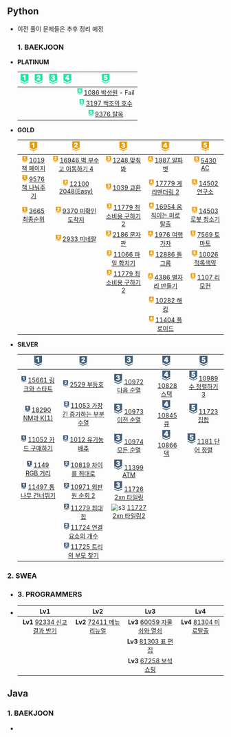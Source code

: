 ## Python

- 이전 풀이 문제들은 추후 정리 예정
  
  ### 1. BAEKJOON

- **PLATINUM**
  
  | ![p1](README.assets/p1.png) | ![p2](README.assets/p2.png) | ![p3](README.assets/p3.png) | ![p4](README.assets/p4.png) | ![p5](README.assets/p5.png)                                                                                                                                                         |
  |:---------------------------:|:---------------------------:|:---------------------------:|:---------------------------:|:-----------------------------------------------------------------------------------------------------------------------------------------------------------------------------------:|
  |                             |                             |                             |                             | <img src="README.assets/p5.png" alt="p5" style="height: 15px;" /> [1086 박성원](https://github.com/essk13/TIL/tree/main/algorithm/01_problem/python/2022/01/0111/BAEKJOON_1086) - Fail |
  |                             |                             |                             |                             | <img src="README.assets/p5.png" alt="p5" style="height: 15px;" /> [3197 백조의 호수](https://github.com/essk13/TIL/tree/main/algorithm/01_problem/python/2022/01/0107/BAEKJOON_3197)     |
  |                             |                             |                             |                             | <img src="README.assets/p5.png" alt="p5" style="height: 15px;" /> [9376 탈옥](https://github.com/essk13/TIL/tree/main/algorithm/01_problem/python/2022/01/0104/BAEKJOON_9376)         |

- **GOLD**
  
  | ![g1](README.assets/g1.png)                                                                                                                                                     | ![g2](README.assets/g2-16476983754531.png)                                                                                                                                              | ![g3](README.assets/g3-16476983777112.png)                                                                                                                                             | ![g4](README.assets/g4-16476983823463.png)                                                                                                                                            | ![g5](README.assets/g5-16476983849464.png)                                                                                                                                        |
  |:-------------------------------------------------------------------------------------------------------------------------------------------------------------------------------:|:---------------------------------------------------------------------------------------------------------------------------------------------------------------------------------------:|:--------------------------------------------------------------------------------------------------------------------------------------------------------------------------------------:|:-------------------------------------------------------------------------------------------------------------------------------------------------------------------------------------:|:---------------------------------------------------------------------------------------------------------------------------------------------------------------------------------:|
  | <img src="README.assets/g1.png" alt="g1" style="height: 15px;" /> [1019 책 페이지](https://github.com/essk13/TIL/tree/main/algorithm/01_problem/python/2022/01/0123/BAEKJOON_1019)  | <img src="README.assets/g2.png" alt="g2" style="height: 15px;" /> [16946 벽 부수고 이동하기 4](https://github.com/essk13/TIL/tree/main/algorithm/01_problem/python/2022/03/0315/BAEKJOON_16946) | <img src="README.assets/g3.png" alt="g3" style="height: 15px;" /> [1248 맞춰봐](https://github.com/essk13/TIL/tree/main/algorithm/01_problem/python/2022/02/0228/BAEKJOON_1248)           | <img src="README.assets/g4.png" alt="g4" style="height: 15px;" /> [1987 알파벳](https://github.com/essk13/TIL/tree/main/algorithm/01_problem/python/2022/03/0301/BAEKJOON_1987)          | <img src="README.assets/g5.png" alt="g5" style="height: 15px;" /> [5430 AC](https://github.com/essk13/TIL/tree/main/algorithm/01_problem/python/2022/03/0304/BAEKJOON_5430)       |
  | <img src="README.assets/g1.png" alt="g1" style="height: 15px;" /> [9576 책 나눠주기](https://github.com/essk13/TIL/tree/main/algorithm/01_problem/python/2022/01/0102/BAEKJOON_9576) | <img src="README.assets/g2.png" alt="g2" style="height: 15px;" /> [12100 2048(Easy)](https://github.com/essk13/TIL/tree/main/algorithm/01_problem/python/2022/02/0223/BAEKJOON_12100)   | <img src="README.assets/g3.png" alt="g3" style="height: 15px;" /> [1039 교환](https://github.com/essk13/TIL/tree/main/algorithm/01_problem/python/2022/02/0202/BAEKJOON_1039)            | <img src="README.assets/g4.png" alt="g4" style="height: 15px;" /> [17779 게리맨더링 2](https://github.com/essk13/TIL/tree/main/algorithm/01_problem/python/2022/02/0219/BAEKJOON_17779)    | <img src="README.assets/g5.png" alt="g5" style="height: 15px;" /> [14502 연구소](https://github.com/essk13/TIL/tree/main/algorithm/01_problem/python/2022/03/0307/BAEKJOON_14502)    |
  | <img src="README.assets/g1.png" alt="g1" style="height: 15px;" /> [3665 최종순위](https://github.com/essk13/TIL/tree/main/algorithm/01_problem/python/2022/03/0322/BAEKJOON_3665)   | <img src="README.assets/g2.png" alt="g2" style="height: 15px;" /> [9370 미확인 도착지](https://github.com/essk13/TIL/tree/main/algorithm/01_problem/python/2022/01/0120/BAEKJOON_9370)        | <img src="README.assets/g3.png" alt="g3" style="height: 15px;" /> [11779 최소비용 구하기 2](https://github.com/essk13/TIL/tree/main/algorithm/01_problem/python/2022/01/0129/BAEKJOON_11779)  | <img src="README.assets/g4.png" alt="g4" style="height: 15px;" /> [16954 움직이는 미로 탈출](https://github.com/essk13/TIL/tree/main/algorithm/01_problem/python/2022/02/0210/BAEKJOON_16954) | <img src="README.assets/g5.png" alt="g5" style="height: 15px;" /> [14503 로봇 청소기](https://github.com/essk13/TIL/tree/main/algorithm/01_problem/python/2022/03/0303/BAEKJOON_14503) |
  |                                                                                                                                                                                 | <img src="README.assets/g2.png" alt="g2" style="height: 15px;" /> [2933 미네랄](https://github.com/essk13/TIL/tree/main/algorithm/01_problem/python/2022/01/0118/BAEKJOON_2933)            | <img src="README.assets/g3.png" alt="g3" style="height: 15px;" /> [2186 문자판](https://github.com/essk13/TIL/tree/main/algorithm/01_problem/python/2022/01/0127/BAEKJOON_2186)           | <img src="README.assets/g4.png" alt="g4" style="height: 15px;" /> [1976 여행가자](https://github.com/essk13/TIL/tree/main/algorithm/01_problem/python/2022/02)                            | <img src="README.assets/g5.png" alt="g5" style="height: 15px;" /> [7569 토마토](https://github.com/essk13/TIL/tree/main/algorithm/01_problem/python/2022/02/0214/BAEKJOON_7569)      |
  |                                                                                                                                                                                 |                                                                                                                                                                                         | <img src="README.assets/g3.png" alt="g3" style="height: 15px;" /> [11066 파일 합치기](https://github.com/essk13/TIL/tree/main/algorithm/01_problem/python/2022/01/0108/BAEKJOON_11066)      | <img src="README.assets/g4.png" alt="g4" style="height: 15px;" /> [12886 돌 그룹](https://github.com/essk13/TIL/tree/main/algorithm/01_problem/python/2022/02/0201/BAEKJOON_12886)       | <img src="README.assets/g5.png" alt="g5" style="height: 15px;" /> [10026 적록색약](https://github.com/essk13/TIL/tree/main/algorithm/01_problem/python/2021/BAEKJOON/BAEKJOON_10026)  |
  |                                                                                                                                                                                 |                                                                                                                                                                                         | <img src="README.assets/g3.png" alt="g3" style="height: 15px;" /> [11779 최소비용 구하기 2](https://github.com/essk13/TIL/tree/main/algorithm/01_problem/python/2021/BAEKJOON/BAEKJOON_11779) | <img src="README.assets/g4.png" alt="g4" style="height: 15px;" /> [4386 별자리 만들기](https://github.com/essk13/TIL/tree/main/algorithm/01_problem/python/2022/01/0125/BAEKJOON_4386)      | <img src="README.assets/g5.png" alt="g5" style="height: 15px;" /> [1107 리모컨](https://github.com/essk13/TIL/tree/main/algorithm/01_problem/python/2021/BAEKJOON/BAEKJOON_1107)     |
  |                                                                                                                                                                                 |                                                                                                                                                                                         |                                                                                                                                                                                        | <img src="README.assets/g4.png" alt="g4" style="height: 15px;" /> [10282 해킹](https://github.com/essk13/TIL/tree/main/algorithm/01_problem/python/2022/01/0116/BAEKJOON_10282)         |                                                                                                                                                                                   |
  |                                                                                                                                                                                 |                                                                                                                                                                                         |                                                                                                                                                                                        | <img src="README.assets/g4.png" alt="g4" style="height: 15px;" /> [11404 플로이드](https://github.com/essk13/TIL/tree/main/algorithm/01_problem/python/2021/BAEKJOON/BAEKJOON_11404)      |                                                                                                                                                                                   |

- **SILVER**
  
  | ![s1](README.assets/s1-16476984652735.png)                                                                                                                                           | ![s2](README.assets/s2-16476984681606.png)                                                                                                                                                 | ![s3](README.assets/s3.png)                                                                                                                                                                                                    | ![s4](README.assets/s4.png)                                                                                                              | ![s5](README.assets/s5.png)                                                                                                                    |
  |:------------------------------------------------------------------------------------------------------------------------------------------------------------------------------------:|:------------------------------------------------------------------------------------------------------------------------------------------------------------------------------------------:|:------------------------------------------------------------------------------------------------------------------------------------------------------------------------------------------------------------------------------:|:----------------------------------------------------------------------------------------------------------------------------------------:|:----------------------------------------------------------------------------------------------------------------------------------------------:|
  | <img src="README.assets/s1.png" alt="s1" style="height: 15px;" /> [15661 링크와 스타트](https://github.com/essk13/TIL/tree/main/algorithm/01_problem/python/2022/02/0227/BAEKJOON_15661)   | <img src="README.assets/s2.png" alt="s1" style="height: 15px;" /> [2529 부등호](https://github.com/essk13/TIL/tree/main/algorithm/01_problem/python/2022/02/0228/BAEKJOON_2529/)              | ![s3](README.assets/s3.png) [10972 다음 순열](https://github.com/essk13/TIL/tree/main/algorithm/01_problem/python/2021/BAEKJOON/BAEKJOON_10972)                                                                                    | ![s4](README.assets/s4.png) [10828 스택](https://github.com/essk13/TIL/tree/main/algorithm/01_problem/python/2021/BAEKJOON/BAEKJOON_10828) | ![s5](README.assets/s5.png) [10989 수 정렬하기 3](https://github.com/essk13/TIL/tree/main/algorithm/01_problem/python/2021/BAEKJOON/BAEKJOON_10989) |
  | <img src="README.assets/s1.png" alt="s1" style="height: 15px;" /> [18290 NM과 K(1)](https://github.com/essk13/TIL/tree/main/algorithm/01_problem/python/2022/02/0226/BAEKJOON_18290)  | <img src="README.assets/s2.png" alt="s1" style="height: 15px;" /> [11053 가장 긴 증가하는 부분 수열](https://github.com/essk13/TIL/tree/main/algorithm/01_problem/python/2022/01/0106/BAEKJOON_11053) | ![s3](README.assets/s3.png) [10973 이전 순열](https://github.com/essk13/TIL/tree/main/algorithm/01_problem/python/2021/BAEKJOON/BAEKJOON_10973)                                                                                    | ![s4](README.assets/s4.png) [10845 큐](https://github.com/essk13/TIL/tree/main/algorithm/01_problem/python/2021/BAEKJOON/BAEKJOON_10845)  | ![s5](README.assets/s5.png) [11723 집합](https://github.com/essk13/TIL/tree/main/algorithm/01_problem/python/2021/BAEKJOON/BAEKJOON_11723)       |
  | <img src="README.assets/s1.png" alt="s1" style="height: 15px;" /> [11052 카드 구매하기](https://github.com/essk13/TIL/tree/main/algorithm/01_problem/python/2021/BAEKJOON/BAEKJOON_11052)  | <img src="README.assets/s2.png" alt="s1" style="height: 15px;" /> [1012 유기농 배추](https://github.com/essk13/TIL/tree/main/algorithm/01_problem/python/2021/BAEKJOON/BAEKJOON_1012)           | ![s3](README.assets/s3.png) [10974 모든 순열](https://github.com/essk13/TIL/tree/main/algorithm/01_problem/python/2021/BAEKJOON/BAEKJOON_10974)                                                                                    | ![s4](README.assets/s4.png) [10866 덱](https://github.com/essk13/TIL/tree/main/algorithm/01_problem/python/2021/BAEKJOON/BAEKJOON_10866)  | ![s5](README.assets/s5.png) [1181 단어 정렬](https://github.com/essk13/TIL/tree/main/algorithm/01_problem/python/2021/BAEKJOON/BAEKJOON_1181)      |
  | <img src="README.assets/s1.png" alt="s1" style="height: 15px;" /> [1149 RGB 거리](https://github.com/essk13/TIL/tree/main/algorithm/01_problem/python/2021/BAEKJOON/BAEKJOON_1149)     | <img src="README.assets/s2.png" alt="s1" style="height: 15px;" /> [10819 차이를 최대로](https://github.com/essk13/TIL/tree/main/algorithm/01_problem/python/2021/BAEKJOON/BAEKJOON_10819)        | ![s3](README.assets/s3.png) [11399 ATM](https://github.com/essk13/TIL/tree/main/algorithm/01_problem/python/2021/BAEKJOON/BAEKJOON_11399)                                                                                      |                                                                                                                                          |                                                                                                                                                |
  | <img src="README.assets/s1.png" alt="s1" style="height: 15px;" /> [11497 통나무 건너뛰기](https://github.com/essk13/TIL/tree/main/algorithm/01_problem/python/2021/BAEKJOON/BAEKJOON_11497) | <img src="README.assets/s2.png" alt="s1" style="height: 15px;" /> [10971 외판원 순회 2](https://github.com/essk13/TIL/tree/main/algorithm/01_problem/python/2021/BAEKJOON/BAEKJOON_10971)       | ![s3](README.assets/s3.png) [11726 2xn 타일링](https://github.com/essk13/TIL/tree/main/algorithm/01_problem/python/2021/BAEKJOON/BAEKJOON_11726)                                                                                  |                                                                                                                                          |                                                                                                                                                |
  |                                                                                                                                                                                      | <img src="README.assets/s2.png" alt="s1" style="height: 15px;" /> [11279 최대 힙](https://github.com/essk13/TIL/tree/main/algorithm/01_problem/python/2021/BAEKJOON/BAEKJOON_11279)           | ![s3](file://C:\Users\sksms\Desktop\SSAFY\TIL\algorithm\01_problem\README.assets\s3.png?msec=1648477289775) [11727 2xn 타일링2](https://github.com/essk13/TIL/tree/main/algorithm/01_problem/python/2021/BAEKJOON/BAEKJOON_11727) |                                                                                                                                          |                                                                                                                                                |
  |                                                                                                                                                                                      | <img src="README.assets/s2.png" alt="s1" style="height: 15px;" /> [11724 연결 요소의 개수](https://github.com/essk13/TIL/tree/main/algorithm/01_problem/python/2021/BAEKJOON/BAEKJOON_11724)      |                                                                                                                                                                                                                                |                                                                                                                                          |                                                                                                                                                |
  |                                                                                                                                                                                      | <img src="README.assets/s2.png" alt="s1" style="height: 15px;" /> [11725 트리의 부모 찾기](https://github.com/essk13/TIL/tree/main/algorithm/01_problem/python/2021/BAEKJOON/BAEKJOON_11725)      |                                                                                                                                                                                                                                |                                                                                                                                          |                                                                                                                                                |

### 2. SWEA

- ### 3. PROGRAMMERS

- | Lv1                                                                                                                              | Lv2                                                                                                                        | Lv3                                                                                                                         | Lv4                                                                                                                      |
  |:--------------------------------------------------------------------------------------------------------------------------------:|:--------------------------------------------------------------------------------------------------------------------------:|:---------------------------------------------------------------------------------------------------------------------------:|:------------------------------------------------------------------------------------------------------------------------:|
  | **Lv1** [92334 신고 결과 받기](https://github.com/essk13/TIL/tree/main/algorithm/01_problem/python/2022/Programmers/Programmers_92334) | **Lv2** [72411 메뉴 리뉴얼](https://github.com/essk13/TIL/tree/main/algorithm/01_problem/python/2022/03/0321/Programmers_72411) | **Lv3** [60059 자물쇠와 열쇠](https://github.com/essk13/TIL/tree/main/algorithm/01_problem/python/2022/03/0313/Programmers_60059) | **Lv4** [81304 미로탈출](https://github.com/essk13/TIL/tree/main/algorithm/01_problem/python/2022/03/0308/Programmers_81304) |
  |                                                                                                                                  |                                                                                                                            | **Lv3** [81303 표 편집](https://github.com/essk13/TIL/tree/main/algorithm/01_problem/python/2022/03/0311/Programmers_81303)    |                                                                                                                          |
  |                                                                                                                                  |                                                                                                                            | **Lv3** [67258 보석 쇼핑](https://github.com/essk13/TIL/tree/main/algorithm/01_problem/python/2022/03/0318/Programmers_67258)   |                                                                                                                          |

## Java

### 1. BAEKJOON

- 
